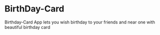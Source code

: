 # BirthDay-Card
Birthday-Card App lets you wish birthday to your friends and near one with beautiful birthday card
